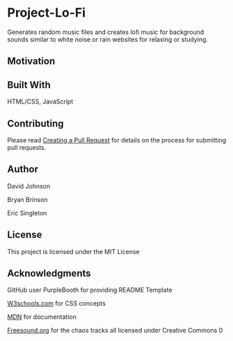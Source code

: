 # Project-Lo-Fi
Generates random music files and creates lofi music for background sounds similar to white noise or rain websites for relaxing or studying.

## Motivation

## Built With
HTML/CSS, JavaScript

## Contributing
Please read [Creating a Pull Request](https://help.github.com/articles/creating-a-pull-request/) for details on the process for submitting pull requests.

## Author
David Johnson

Bryan Brinson

Eric Singleton 

## License
This project is licensed under the MIT License

## Acknowledgments
GitHub user PurpleBooth for providing README Template

[W3schools.com](https://www.w3schools.com/) for CSS concepts

[MDN](https://developer.mozilla.org/en-US/) for documentation  

[Freesound.org](https://www.freesound.org/) for the chaos tracks all licensed under Creative Commons 0

